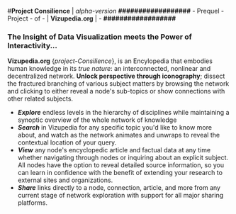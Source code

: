 #<b>Project Consilience</b> | <i>alpha-version</i> 
<b>##################</b> - Prequel - Project - of - | <b>Vizupedia.org</b> | - <b>##################</b>
<h3>The Insight of Data Visualization meets the Power of Interactivity...</h3>
<b>Vizupedia.org</b> {<i>project-Consilience</i>}, is an Encylopedia that embodies human knowledge in its <i>true nature</i>: an interconnected, nonlinear and decentralized network.
<b>Unlock perspective through iconography</b>; dissect the fractured branching of various subject matters by browsing the network and clicking to either reveal a node's sub-topics or show connections with other related subjects. 
<ul>
<li><i><b>Explore</b></i> endless levels in the hierarchy of disciplines while maintaining a synoptic overview of the whole network of knowledge</li>

<li><i><b>Search</b></i> in Vizupedia for any specific topic you'd like to know more about, and watch as the network animates and unwraps to reveal the contextual location of your query.</li>

<li><i><b>View</b></i> any node's encyclopedic article and factual data at any time whether navigating through nodes or inquiring about an explicit subject. All nodes have the option to reveal detailed source information, so you can learn in confidence with the benefit of extending your research to external sites and organizations.</li> 

<li><i><b>Share</b></i> links directly to a node, connection, article, and more from any current stage of network exploration with support for all major sharing platforms.</li>
</ul>
